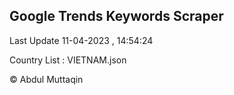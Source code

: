 

## Google Trends Keywords Scraper 
 
Last Update 11-04-2023 , 14:54:24

Country List :
VIETNAM.json



© Abdul Muttaqin 
